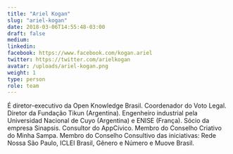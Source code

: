 ```yaml
---
title: "Ariel Kogan"
slug: "ariel-kogan"
date: 2018-03-06T14:55:48-03:00
draft: false
medium:
linkedin:
facebook: https://www.facebook.com/kogan.ariel
twitter: https://twitter.com/arielkogan
avatar: /uploads/ariel-kogan.png
weight: 1
type: person
role: team
---
```


É diretor-executivo da Open Knowledge Brasil. Coordenador do Voto Legal. Diretor da Fundação Tikun (Argentina). Engenheiro industrial pela Universidad Nacional de Cuyo (Argentina) e ENISE (França). Sócio da empresa Sinapsis. Consultor do AppCívico. Membro do Conselho Criativo do Minha Sampa. Membro do Conselho Consultivo das iniciativas: Rede Nossa São Paulo, ICLEI Brasil, Gênero e Número e Muove Brasil.
